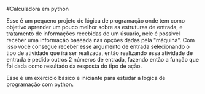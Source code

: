 #Calculadora em python

Esse é um pequeno projeto de lógica de programação onde tem como objetivo aprender um pouco melhor sobre as estruturas de entrada, e tratamento de informações recebidas de um úsuario, nele é possivel receber uma informação baseada nas opções dadas pela "máquina".
Com isso você consegue receber esse argumento de entrada selecionando o tipo de atividade que irá ser realizada, então realizando essa atividade de entrada é pedido outros 2 números de entrada, fazendo então a função que foi dada como resultado da resposta do tipo de ação.

Esse é um exercicio básico e iniciante para estudar a lógica de programação com python.
